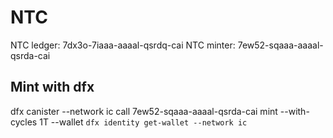 # NTC

NTC ledger: 7dx3o-7iaaa-aaaal-qsrdq-cai
NTC minter: 7ew52-sqaaa-aaaal-qsrda-cai

## Mint with dfx

dfx canister --network ic call 7ew52-sqaaa-aaaal-qsrda-cai mint --with-cycles 1T --wallet `dfx identity get-wallet --network ic`